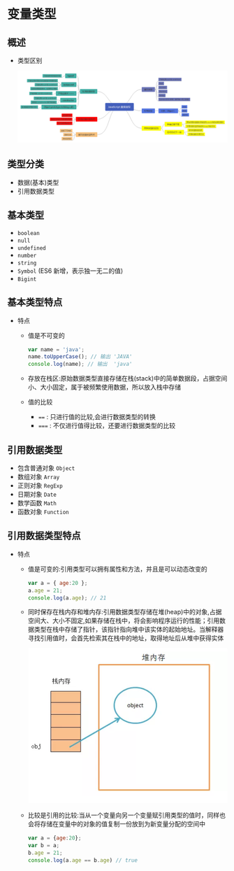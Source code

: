# 变量类型

## 概述

+ 类型区别

  ![数据类型](./images/数据类型.png)

## 类型分类

+ 数据(基本)类型
+ 引用数据类型

## 基本类型

+ `boolean`
+ `null`
+ `undefined`
+ `number`
+ `string`
+ `Symbol` (ES6 新增，表示独一无二的值)
+ `Bigint`

## 基本类型特点

+ 特点

  + 值是不可变的

      ```js
      var name = 'java';
      name.toUpperCase(); // 输出 'JAVA'
      console.log(name); // 输出  'java'
      ```

  + 存放在栈区:原始数据类型直接存储在栈(stack)中的简单数据段，占据空间小、大小固定，属于被频繁使用数据，所以放入栈中存储

  + 值的比较

    + `==` : 只进行值的比较,会进行数据类型的转换
    + `===` : 不仅进行值得比较，还要进行数据类型的比较

## 引用数据类型

+ 包含普通对象 `Object`
+ 数组对象 `Array`
+ 正则对象 `RegExp`
+ 日期对象 `Date`
+ 数学函数 `Math`
+ 函数对象 `Function`

## 引用数据类型特点

+ 特点

  + 值是可变的:引用类型可以拥有属性和方法，并且是可以动态改变的

      ```js
      var a = { age:20 };
      a.age = 21;
      console.log(a.age); // 21
      ```

  + 同时保存在栈内存和堆内存:引用数据类型存储在堆(heap)中的对象,占据空间大、大小不固定,如果存储在栈中，将会影响程序运行的性能；引用数据类型在栈中存储了指针，该指针指向堆中该实体的起始地址。当解释器寻找引用值时，会首先检索其在栈中的地址，取得地址后从堆中获得实体

      ![堆](images/堆.png)

  + 比较是引用的比较:当从一个变量向另一个变量赋引用类型的值时，同样也会将存储在变量中的对象的值复制一份放到为新变量分配的空间中

      ```js
      var a = {age:20};
      var b = a;
      b.age = 21;
      console.log(a.age == b.age) // true
      ```

